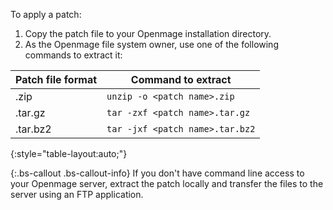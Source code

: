 To apply a patch:

1.  Copy the patch file to your Openmage installation directory.
1.  As the Openmage file system owner, use one of the following commands to extract it:

| Patch file format | Command to extract              |
| ----------------- | ------------------------------- |
| .zip              | `unzip -o <patch name>.zip`     |
| .tar.gz           | `tar -zxf <patch name>.tar.gz`  |
| .tar.bz2          | `tar -jxf <patch name>.tar.bz2` |
{:style="table-layout:auto;"}

{:.bs-callout .bs-callout-info}
If you don't have command line access to your Openmage server, extract the patch locally and transfer the files to the server using an FTP application.
